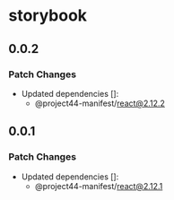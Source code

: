 # storybook

## 0.0.2

### Patch Changes

- Updated dependencies []:
  - @project44-manifest/react@2.12.2

## 0.0.1

### Patch Changes

- Updated dependencies []:
  - @project44-manifest/react@2.12.1
